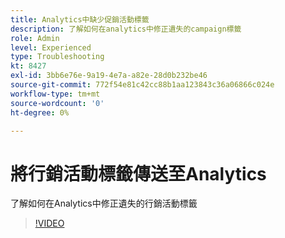 ```yaml
---
title: Analytics中缺少促銷活動標籤
description: 了解如何在analytics中修正遺失的campaign標籤
role: Admin
level: Experienced
type: Troubleshooting
kt: 8427
exl-id: 3bb6e76e-9a19-4e7a-a82e-28d0b232be46
source-git-commit: 772f54e81c42cc88b1aa123843c36a06866c024e
workflow-type: tm+mt
source-wordcount: '0'
ht-degree: 0%

---
```


# 將行銷活動標籤傳送至Analytics

了解如何在Analytics中修正遺失的行銷活動標籤

>[!VIDEO](https://video.tv.adobe.com/v/335983?quality=12)
